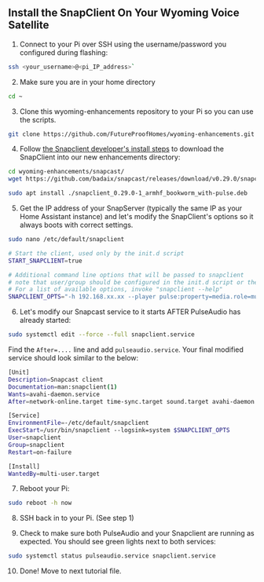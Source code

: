 ## Install the SnapClient On Your Wyoming Voice Satellite

1. Connect to your Pi over SSH using the username/password you configured during flashing:
```sh
ssh <your_username>@<pi_IP_address>`
```

2. Make sure you are in your home directory
```sh
cd ~
```

3. Clone this wyoming-enhancements repository to your Pi so you can use the scripts.
```sh
git clone https://github.com/FutureProofHomes/wyoming-enhancements.git
```

4. Follow [the Snapclient developer's install steps](https://github.com/badaix/snapcast/blob/develop/doc/install.md#debian) to download the SnapClient into our new enhancements directory:
```sh
cd wyoming-enhancements/snapcast/
wget https://github.com/badaix/snapcast/releases/download/v0.29.0/snapclient_0.29.0-1_armhf_bookworm_with-pulse.deb
```
```sh
sudo apt install ./snapclient_0.29.0-1_armhf_bookworm_with-pulse.deb
```

5. Get the IP address of your SnapServer (typically the same IP as your Home Assistant instance) and let's modify the SnapClient's options so it always boots with correct settings.
```sh
sudo nano /etc/default/snapclient
```
```sh
# Start the client, used only by the init.d script
START_SNAPCLIENT=true

# Additional command line options that will be passed to snapclient
# note that user/group should be configured in the init.d script or the systemd unit file
# For a list of available options, invoke "snapclient --help"
SNAPCLIENT_OPTS="-h 192.168.xx.xx --player pulse:property=media.role=music --sampleformat 44100:16:*"
```

6. Let's modify our Snapcast service to it starts AFTER PulseAudio has already started:
```sh
sudo systemctl edit --force --full snapclient.service
```
    
Find the `After=....` line and add `pulseaudio.service`.  Your final modified service should look similar to the below:
```sh
[Unit]
Description=Snapcast client
Documentation=man:snapclient(1)
Wants=avahi-daemon.service
After=network-online.target time-sync.target sound.target avahi-daemon.service pulseaudio.service

[Service]
EnvironmentFile=-/etc/default/snapclient
ExecStart=/usr/bin/snapclient --logsink=system $SNAPCLIENT_OPTS
User=snapclient
Group=snapclient
Restart=on-failure

[Install]
WantedBy=multi-user.target
```

7. Reboot your Pi:
```sh
sudo reboot -h now
```

8. SSH back in to your Pi.  (See step 1)

9. Check to make sure both PulseAudio and your Snapclient are running as expected.  You should see green lights next to both services:
```sh
sudo systemctl status pulseaudio.service snapclient.service
```

10. Done! Move to next tutorial file.
